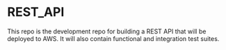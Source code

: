 # REST_API
This repo is the development repo for building a REST API that will be deployed to AWS. It will also contain functional and integration test suites.
